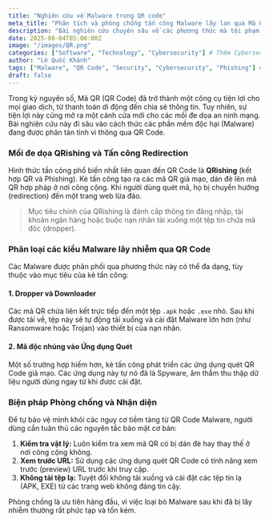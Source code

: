 ```yaml
---
title: "Nghiên cứu về Malware trong QR code"
meta_title: "Phân tích và phòng chống tấn công Malware lây lan qua Mã QR"
description: "Bài nghiên cứu chuyên sâu về các phương thức mà tội phạm mạng sử dụng QR Code để phân tán phần mềm độc hại, từ QRishing đến nhúng mã độc trực tiếp."
date: 2025-08-04T05:00:00Z
image: "/images/QR.png"
categories: ["Software", "Technology", "Cybersecurity"] # Thêm Cybersecurity nếu phù hợp
author: "Lê Quốc Khánh"
tags: ["Malware", "QR Code", "Security", "Cybersecurity", "Phishing"] # Thêm tags cụ thể hơn
draft: false
---
```


Trong kỷ nguyên số, Mã QR (QR Code) đã trở thành một công cụ tiện lợi cho mọi giao dịch, từ thanh toán di động đến chia sẻ thông tin. Tuy nhiên, sự tiện lợi này cũng mở ra một cánh cửa mới cho các mối đe dọa an ninh mạng. Bài nghiên cứu này đi sâu vào cách thức các phần mềm độc hại (Malware) đang được phân tán tinh vi thông qua QR Code.

### Mối đe dọa QRishing và Tấn công Redirection

Hình thức tấn công phổ biến nhất liên quan đến QR Code là **QRishing** (kết hợp QR và Phishing). Kẻ tấn công tạo ra các mã QR giả mạo, dán đè lên mã QR hợp pháp ở nơi công cộng. Khi người dùng quét mã, họ bị chuyển hướng (redirection) đến một trang web lừa đảo.

> Mục tiêu chính của QRishing là đánh cắp thông tin đăng nhập, tài khoản ngân hàng hoặc buộc nạn nhân tải xuống một tệp tin chứa mã độc (dropper).

### Phân loại các kiểu Malware lây nhiễm qua QR Code

Các Malware được phân phối qua phương thức này có thể đa dạng, tùy thuộc vào mục tiêu của kẻ tấn công:

#### 1. Dropper và Downloader
Các mã QR chứa liên kết trực tiếp đến một tệp `.apk` hoặc `.exe` nhỏ. Sau khi được tải về, tệp này sẽ tự động tải xuống và cài đặt Malware lớn hơn (như Ransomware hoặc Trojan) vào thiết bị của nạn nhân.

#### 2. Mã độc nhúng vào Ứng dụng Quét
Một số trường hợp hiếm hơn, kẻ tấn công phát triển các ứng dụng quét QR Code giả mạo. Các ứng dụng này tự nó đã là Spyware, âm thầm thu thập dữ liệu người dùng ngay từ khi được cài đặt.

### Biện pháp Phòng chống và Nhận diện

Để tự bảo vệ mình khỏi các nguy cơ tiềm tàng từ QR Code Malware, người dùng cần tuân thủ các nguyên tắc bảo mật cơ bản:

1.  **Kiểm tra vật lý:** Luôn kiểm tra xem mã QR có bị dán đè hay thay thế ở nơi công cộng không.
2.  **Xem trước URL:** Sử dụng các ứng dụng quét QR Code có tính năng xem trước (preview) URL trước khi truy cập.
3.  **Không tải tệp lạ:** Tuyệt đối không tải xuống và cài đặt các tệp tin lạ (APK, EXE) từ các trang web không đáng tin cậy.

Phòng chống là ưu tiên hàng đầu, vì việc loại bỏ Malware sau khi đã bị lây nhiễm thường rất phức tạp và tốn kém.